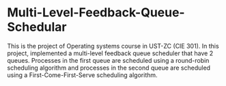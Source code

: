 # Multi-Level-Feedback-Queue-Schedular
This is the project of Operating systems course in UST-ZC (CIE 301). In this project, implemented a multi-level feedback queue scheduler that have 2 queues. Processes in the first queue are scheduled using a round-robin scheduling algorithm and  processes in the second queue are scheduled using a First-Come-First-Serve scheduling algorithm.
